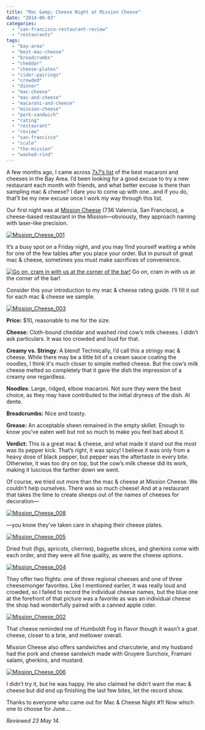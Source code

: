 ```yaml
---
title: "Mac &amp; Cheese Night at Mission Cheese"
date: "2014-06-03"
categories:
  - "san-francisco-restaurant-review"
  - "restaurants"
tags:
  - "bay-area"
  - "best-mac-cheese"
  - "breadcrumbs"
  - "cheddar"
  - "cheese-plates"
  - "cider-pairings"
  - "crowded"
  - "dinner"
  - "mac-cheese"
  - "mac-and-cheese"
  - "macaroni-and-cheese"
  - "mission-cheese"
  - "pork-sandwich"
  - "rating"
  - "restaurant"
  - "review"
  - "san-francisco"
  - "scale"
  - "the-mission"
  - "washed-rind"
---
```


A few months ago, I came across [7x7’s list](http://www.7x7.com/eat-drink/10-best-mac-n-cheeses-bay-area) of the best macaroni and cheeses in the Bay Area. I’d been looking for a good excuse to try a new restaurant each month with friends, and what better excuse is there than sampling mac & cheese? I dare you to come up with one…and if you do, that’ll be my new excuse once I work my way through this list.

Our first night was at [Mission Cheese](http://missioncheese.net/) (736 Valencia, San Francisco), a cheese-based restaurant in the Mission—obviously, they approach naming with laser-like precision.

[![Mission_Cheese_001](http://s3.amazonaws.com/thegourmez-wpmedia/2014/05/Mission_Cheese_001-500x483.jpg)](http://www.thegourmez.com/2014/06/mac-cheese-night-at-mission-cheese/mission_cheese_001/)

It’s a busy spot on a Friday night, and you may find yourself waiting a while for one of the few tables after you place your order. But in pursuit of great mac & cheese, sometimes you must make sacrifices of convenience.




<div class="caption">

[![Go on, cram in with us at the corner of the bar!](http://s3.amazonaws.com/thegourmez-wpmedia/2014/05/Mission_Cheese_007-500x332.jpg)](http://www.thegourmez.com/2014/06/mac-cheese-night-at-mission-cheese/mission_cheese_007/) Go on, cram in with us at the corner of the bar!</div>


Consider this your introduction to my mac & cheese rating guide. I’ll fill it out for each mac & cheese we sample.

[![Mission_Cheese_003](http://s3.amazonaws.com/thegourmez-wpmedia/2014/05/Mission_Cheese_003-500x332.jpg)](http://www.thegourmez.com/2014/06/mac-cheese-night-at-mission-cheese/mission_cheese_003/)

**Price:** $10, reasonable to me for the size.

**Cheese:** Cloth-bound cheddar and washed rind cow’s milk cheeses. I didn’t ask particulars. It was too crowded and loud for that.

**Creamy vs. Stringy**: A blend! Technically, I’d call this a stringy mac & cheese. While there may be a little bit of a cream sauce coating the noodles, I think it's much closer to simple melted cheese. But the cow’s milk cheese melted so completely that it gave the dish the impression of a creamy one regardless.

**Noodles**: Large, ridged, elbow macaroni. Not sure they were the best choice, as they may have contributed to the initial dryness of the dish. Al dente.

**Breadcrumbs:** Nice and toasty.

**Grease:** An acceptable sheen remained in the empty skillet. Enough to know you’ve eaten well but not so much to make you feel bad about it.

**Verdict:** This is a great mac & cheese, and what made it stand out the most was its pepper kick. That’s right, it was spicy! I believe it was only from a heavy dose of black pepper, but pepper was the aftertaste in every bite. Otherwise, it was too dry on top, but the cow’s milk cheese did its work, making it luscious the farther down we went.

Of course, we tried out more than the mac & cheese at Mission Cheese. We couldn’t help ourselves. There was so much cheese! And at a restaurant that takes the time to create sheeps out of the names of cheeses for decoration—

[![Mission_Cheese_008](http://s3.amazonaws.com/thegourmez-wpmedia/2014/05/Mission_Cheese_008-500x332.jpg)](http://www.thegourmez.com/2014/06/mac-cheese-night-at-mission-cheese/mission_cheese_008/)

—you know they’ve taken care in shaping their cheese plates.

[![Mission_Cheese_005](http://s3.amazonaws.com/thegourmez-wpmedia/2014/05/Mission_Cheese_005-500x250.jpg)](http://www.thegourmez.com/2014/06/mac-cheese-night-at-mission-cheese/mission_cheese_005/)

Dried fruit (figs, apricots, cherries), baguette slices, and gherkins come with each order, and they were all fine quality, as were the cheese options.

[![Mission_Cheese_004](http://s3.amazonaws.com/thegourmez-wpmedia/2014/05/Mission_Cheese_004-500x332.jpg)](http://www.thegourmez.com/2014/06/mac-cheese-night-at-mission-cheese/mission_cheese_004/)

They offer two flights: one of three regional cheeses and one of three cheesemonger favorites. Like I mentioned earlier, it was really loud and crowded, so I failed to record the individual cheese names, but the blue one at the forefront of that picture was a favorite as was an individual cheese the shop had wonderfully paired with a canned apple cider.

[![Mission_Cheese_002](http://s3.amazonaws.com/thegourmez-wpmedia/2014/05/Mission_Cheese_002-332x500.jpg)](http://www.thegourmez.com/2014/06/mac-cheese-night-at-mission-cheese/mission_cheese_002/)

That cheese reminded me of Humboldt Fog in flavor though it wasn’t a goat cheese, closer to a brie, and mellower overall.

Mission Cheese also offers sandwiches and charcuterie, and my husband had the pork and cheese sandwich made with Gruyere Surchoix, Framani salami, gherkins, and mustard.

[![Mission_Cheese_006](http://s3.amazonaws.com/thegourmez-wpmedia/2014/05/Mission_Cheese_006-500x332.jpg)](http://www.thegourmez.com/2014/06/mac-cheese-night-at-mission-cheese/mission_cheese_006/)

I didn’t try it, but he was happy. He also claimed he didn’t want the mac & cheese but did end up finishing the last few bites, let the record show.

Thanks to everyone who came out for Mac & Cheese Night #1! Now which one to choose for June….

_Reviewed 23 May 14._
